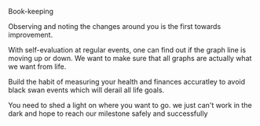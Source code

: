 Book-keeping

Observing and noting the changes around you is the first towards improvement. 

With self-evaluation at regular events, one can find out if the graph line is moving up or down.
We want to make sure that all graphs are actually what we want from life.

Build the habit of measuring your health and finances accuratley to avoid black swan events which will derail all life goals.

You need to shed a light on where you want to go. we just can't work in the dark and hope to reach our milestone safely and successfully 